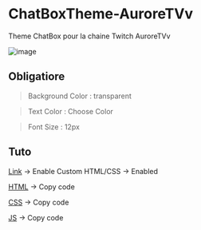 # ChatBoxTheme-AuroreTVv
Theme ChatBox pour la chaine Twitch AuroreTVv

![image](https://user-images.githubusercontent.com/63310746/200149426-bd38a324-a3f9-409f-a8bc-f510a8e77f67.png)


## Obligatiore

> Background Color : transparent

> Text Color : Choose Color

> Font Size : 12px
 
 
## Tuto
 
[Link](https://streamlabs.com/dashboard#/chatbox) -> Enable Custom HTML/CSS -> Enabled

[HTML](https://raw.githubusercontent.com/TheMaxium69/ChatBoxTheme-AuroreTVv/main/import/chatbox.html) -> Copy code

[CSS](https://github.com/TheMaxium69/ChatBoxTheme-AuroreTVv/blob/main/import/chatbox.css) -> Copy code

[JS](https://github.com/TheMaxium69/ChatBoxTheme-AuroreTVv/blob/main/import/chatbox.js) -> Copy code
